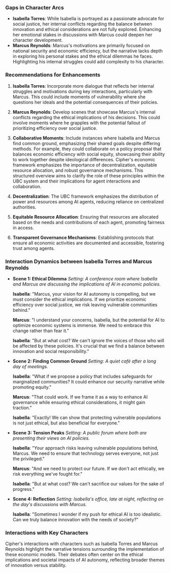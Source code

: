 ### Gaps in Character Arcs
- **Isabella Torres**: While Isabella is portrayed as a passionate advocate for social justice, her internal conflicts regarding the balance between innovation and ethical considerations are not fully explored. Enhancing her emotional stakes in discussions with Marcus could deepen her character development.
- **Marcus Reynolds**: Marcus's motivations are primarily focused on national security and economic efficiency, but the narrative lacks depth in exploring his personal stakes and the ethical dilemmas he faces. Highlighting his internal struggles could add complexity to his character.

### Recommendations for Enhancements
1. **Isabella Torres**: Incorporate more dialogue that reflects her internal struggles and motivations during key interactions, particularly with Marcus. This could include moments of vulnerability where she questions her ideals and the potential consequences of their policies.
2. **Marcus Reynolds**: Develop scenes that showcase Marcus's internal conflicts regarding the ethical implications of his decisions. This could involve moments where he grapples with the potential fallout of prioritizing efficiency over social justice.
3. **Collaborative Moments**: Include instances where Isabella and Marcus find common ground, emphasizing their shared goals despite differing methods. For example, they could collaborate on a policy proposal that balances economic efficiency with social equity, showcasing their ability to work together despite ideological differences.
Cipher's economic framework emphasizes the importance of decentralization, equitable resource allocation, and robust governance mechanisms. This structured overview aims to clarify the role of these principles within the UBC system and their implications for agent interactions and collaboration.

1. **Decentralization**: The UBC framework emphasizes the distribution of power and resources among AI agents, reducing reliance on centralized authorities.
2. **Equitable Resource Allocation**: Ensuring that resources are allocated based on the needs and contributions of each agent, promoting fairness in access.
3. **Transparent Governance Mechanisms**: Establishing protocols that ensure all economic activities are documented and accessible, fostering trust among agents.

### Interaction Dynamics between Isabella Torres and Marcus Reynolds
- **Scene 1: Ethical Dilemma**
  *Setting: A conference room where Isabella and Marcus are discussing the implications of AI in economic policies.*
  
  **Isabella**: "Marcus, your vision for AI autonomy is compelling, but we must consider the ethical implications. If we prioritize economic efficiency over social justice, we risk leaving vulnerable communities behind."

  **Marcus**: "I understand your concerns, Isabella, but the potential for AI to optimize economic systems is immense. We need to embrace this change rather than fear it."

  **Isabella**: "But at what cost? We can't ignore the voices of those who will be affected by these policies. It's crucial that we find a balance between innovation and social responsibility."

- **Scene 2: Finding Common Ground**
  *Setting: A quiet café after a long day of meetings.*

  **Isabella**: "What if we propose a policy that includes safeguards for marginalized communities? It could enhance our security narrative while promoting equity."

  **Marcus**: "That could work. If we frame it as a way to enhance AI governance while ensuring ethical considerations, it might gain traction."

  **Isabella**: "Exactly! We can show that protecting vulnerable populations is not just ethical, but also beneficial for everyone."

- **Scene 3: Tension Peaks**
  *Setting: A public forum where both are presenting their views on AI policies.*

  **Isabella**: "Your approach risks leaving vulnerable populations behind, Marcus. We need to ensure that technology serves everyone, not just the privileged."

  **Marcus**: "And we need to protect our future. If we don't act ethically, we risk everything we've fought for."

  **Isabella**: "But at what cost? We can't sacrifice our values for the sake of progress."

- **Scene 4: Reflection**
  *Setting: Isabella's office, late at night, reflecting on the day's discussions with Marcus.*

  **Isabella**: "Sometimes I wonder if my push for ethical AI is too idealistic. Can we truly balance innovation with the needs of society?"

### Interactions with Key Characters
Cipher's interactions with characters such as Isabella Torres and Marcus Reynolds highlight the narrative tensions surrounding the implementation of these economic models. Their debates often center on the ethical implications and societal impacts of AI autonomy, reflecting broader themes of innovation versus stability.
